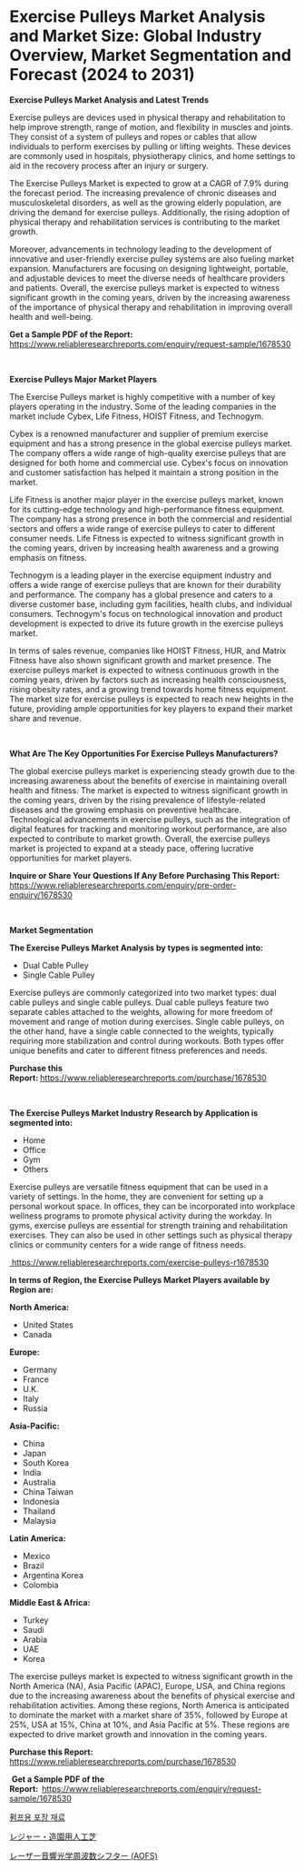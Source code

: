 <p><h1>Exercise Pulleys Market Analysis and Market Size: Global Industry Overview, Market Segmentation and Forecast (2024 to 2031)</h1></p><p><strong>Exercise Pulleys Market Analysis and Latest Trends</strong></p>
<p><p>Exercise pulleys are devices used in physical therapy and rehabilitation to help improve strength, range of motion, and flexibility in muscles and joints. They consist of a system of pulleys and ropes or cables that allow individuals to perform exercises by pulling or lifting weights. These devices are commonly used in hospitals, physiotherapy clinics, and home settings to aid in the recovery process after an injury or surgery.</p><p>The Exercise Pulleys Market is expected to grow at a CAGR of 7.9% during the forecast period. The increasing prevalence of chronic diseases and musculoskeletal disorders, as well as the growing elderly population, are driving the demand for exercise pulleys. Additionally, the rising adoption of physical therapy and rehabilitation services is contributing to the market growth.</p><p>Moreover, advancements in technology leading to the development of innovative and user-friendly exercise pulley systems are also fueling market expansion. Manufacturers are focusing on designing lightweight, portable, and adjustable devices to meet the diverse needs of healthcare providers and patients. Overall, the exercise pulleys market is expected to witness significant growth in the coming years, driven by the increasing awareness of the importance of physical therapy and rehabilitation in improving overall health and well-being.</p></p>
<p><strong>Get a Sample PDF of the Report:&nbsp;</strong> <a href="https://www.reliableresearchreports.com/enquiry/request-sample/1678530">https://www.reliableresearchreports.com/enquiry/request-sample/1678530</a></p>
<p>&nbsp;</p>
<p><strong>Exercise Pulleys Major Market Players</strong></p>
<p><p>The Exercise Pulleys market is highly competitive with a number of key players operating in the industry. Some of the leading companies in the market include Cybex, Life Fitness, HOIST Fitness, and Technogym.</p><p>Cybex is a renowned manufacturer and supplier of premium exercise equipment and has a strong presence in the global exercise pulleys market. The company offers a wide range of high-quality exercise pulleys that are designed for both home and commercial use. Cybex's focus on innovation and customer satisfaction has helped it maintain a strong position in the market.</p><p>Life Fitness is another major player in the exercise pulleys market, known for its cutting-edge technology and high-performance fitness equipment. The company has a strong presence in both the commercial and residential sectors and offers a wide range of exercise pulleys to cater to different consumer needs. Life Fitness is expected to witness significant growth in the coming years, driven by increasing health awareness and a growing emphasis on fitness.</p><p>Technogym is a leading player in the exercise equipment industry and offers a wide range of exercise pulleys that are known for their durability and performance. The company has a global presence and caters to a diverse customer base, including gym facilities, health clubs, and individual consumers. Technogym's focus on technological innovation and product development is expected to drive its future growth in the exercise pulleys market.</p><p>In terms of sales revenue, companies like HOIST Fitness, HUR, and Matrix Fitness have also shown significant growth and market presence. The exercise pulleys market is expected to witness continuous growth in the coming years, driven by factors such as increasing health consciousness, rising obesity rates, and a growing trend towards home fitness equipment. The market size for exercise pulleys is expected to reach new heights in the future, providing ample opportunities for key players to expand their market share and revenue.</p></p>
<p>&nbsp;</p>
<p><strong>What Are The Key Opportunities For Exercise Pulleys Manufacturers?</strong></p>
<p><p>The global exercise pulleys market is experiencing steady growth due to the increasing awareness about the benefits of exercise in maintaining overall health and fitness. The market is expected to witness significant growth in the coming years, driven by the rising prevalence of lifestyle-related diseases and the growing emphasis on preventive healthcare. Technological advancements in exercise pulleys, such as the integration of digital features for tracking and monitoring workout performance, are also expected to contribute to market growth. Overall, the exercise pulleys market is projected to expand at a steady pace, offering lucrative opportunities for market players.</p></p>
<p><strong>Inquire or Share Your Questions If Any Before Purchasing This Report:</strong> <a href="https://www.reliableresearchreports.com/enquiry/pre-order-enquiry/1678530">https://www.reliableresearchreports.com/enquiry/pre-order-enquiry/1678530</a></p>
<p>&nbsp;</p>
<p><strong>Market Segmentation</strong></p>
<p><strong>The Exercise Pulleys Market Analysis by types is segmented into:</strong></p>
<p><ul><li>Dual Cable Pulley</li><li>Single Cable Pulley</li></ul></p>
<p><p>Exercise pulleys are commonly categorized into two market types: dual cable pulleys and single cable pulleys. Dual cable pulleys feature two separate cables attached to the weights, allowing for more freedom of movement and range of motion during exercises. Single cable pulleys, on the other hand, have a single cable connected to the weights, typically requiring more stabilization and control during workouts. Both types offer unique benefits and cater to different fitness preferences and needs.</p></p>
<p><strong>Purchase this Report:&nbsp;</strong><a href="https://www.reliableresearchreports.com/purchase/1678530">https://www.reliableresearchreports.com/purchase/1678530</a></p>
<p>&nbsp;</p>
<p><strong>The Exercise Pulleys Market Industry Research by Application is segmented into:</strong></p>
<p><ul><li>Home</li><li>Office</li><li>Gym</li><li>Others</li></ul></p>
<p><p>Exercise pulleys are versatile fitness equipment that can be used in a variety of settings. In the home, they are convenient for setting up a personal workout space. In offices, they can be incorporated into workplace wellness programs to promote physical activity during the workday. In gyms, exercise pulleys are essential for strength training and rehabilitation exercises. They can also be used in other settings such as physical therapy clinics or community centers for a wide range of fitness needs.</p></p>
<p><a href="https://www.reliableresearchreports.com/exercise-pulleys-r1678530">&nbsp;https://www.reliableresearchreports.com/exercise-pulleys-r1678530</a></p>
<p><strong>In terms of Region, the Exercise Pulleys Market Players available by Region are:</strong></p>
<p>
    <p> <strong> North America: </strong>
        <ul>
            <li>United States</li>
            <li>Canada</li>
        </ul>
        </p> 
    <p> <strong> Europe: </strong>
        <ul>
            <li>Germany</li>
            <li>France</li>
            <li>U.K.</li>
            <li>Italy</li>
            <li>Russia</li>
        </ul>
        </p> 
    <p> <strong> Asia-Pacific: </strong>
        <ul>
            <li>China</li>
            <li>Japan</li>
            <li>South Korea</li>
            <li>India</li>
            <li>Australia</li>
            <li>China Taiwan</li>
            <li>Indonesia</li>
            <li>Thailand</li>
            <li>Malaysia</li>
        </ul>
        </p> 
    <p> <strong> Latin America: </strong>
        <ul>
            <li>Mexico</li>
            <li>Brazil</li>
            <li>Argentina Korea</li>
            <li>Colombia</li>
        </ul>
        </p> 
    <p> <strong> Middle East & Africa: </strong>
        <ul>
            <li>Turkey</li>
            <li>Saudi</li>
            <li>Arabia</li>
            <li>UAE</li>
            <li>Korea</li>
        </ul>
    </p>
    </p>
<p><p>The exercise pulleys market is expected to witness significant growth in the North America (NA), Asia Pacific (APAC), Europe, USA, and China regions due to the increasing awareness about the benefits of physical exercise and rehabilitation activities. Among these regions, North America is anticipated to dominate the market with a market share of 35%, followed by Europe at 25%, USA at 15%, China at 10%, and Asia Pacific at 5%. These regions are expected to drive market growth and innovation in the coming years.</p></p>
<p><strong>Purchase this Report: </strong><a href="https://www.reliableresearchreports.com/purchase/1678530">https://www.reliableresearchreports.com/purchase/1678530</a></p>
<p>&nbsp;<strong>Get a Sample PDF of the Report:&nbsp;&nbsp;</strong><a href="https://www.reliableresearchreports.com/enquiry/request-sample/1678530">https://www.reliableresearchreports.com/enquiry/request-sample/1678530</a></p>
<p><strong></strong></p>
<p><p><a href="https://medium.com/@sophieinleeds/%ED%8E%8C%ED%94%84%EC%9A%A9-%ED%8F%AC%EC%9E%A5%EC%9E%AC%EB%A3%8C-%EC%8B%9C%EC%9E%A5-%EA%B7%9C%EB%AA%A8-cagr-%ED%8A%B8%EB%A0%8C%EB%93%9C-2024-2030-c49cee098db7">펌프용 포장 재료</a></p><p><a href="https://medium.com/@elishelacruz56456/%E3%83%AC%E3%82%B8%E3%83%A3%E3%83%BC%E3%81%A8%E9%80%A0%E5%9C%92%E4%BA%BA%E5%B7%A5%E8%8A%9D%E5%B8%82%E5%A0%B4%E8%A6%8F%E6%A8%A1-%E5%B8%82%E5%A0%B4%E5%B1%95%E6%9C%9B%E3%81%A8%E5%B8%82%E5%A0%B4%E4%BA%88%E6%B8%AC-2024%E5%B9%B4%E3%81%8B%E3%82%892031%E5%B9%B4-19d94f19fe18">レジャー・造園用人工芝</a></p><p><a href="https://medium.com/@ethantreutel/%E3%83%AC%E3%83%BC%E3%82%B6%E3%83%BC%E9%9F%B3%E9%9F%BF%E5%85%89%E5%AD%A6%E5%91%A8%E6%B3%A2%E6%95%B0%E3%82%B7%E3%83%95%E3%82%BF%E3%83%BC-aofs-%E5%B8%82%E5%A0%B4%E3%81%AF-%E5%B8%82%E5%A0%B4%E3%82%B7%E3%82%A7%E3%82%A2-%E5%B8%82%E5%A0%B4%E3%83%88%E3%83%AC%E3%83%B3%E3%83%89-%E5%B8%82%E5%A0%B4%E6%88%90%E9%95%B7%E3%81%AB%E9%96%A2%E3%81%99%E3%82%8B%E6%83%85%E5%A0%B1%E3%82%92%E6%8F%90%E4%BE%9B%E3%81%97%E3%81%BE%E3%81%99-cdc0a51ec2cc">レーザー音響光学周波数シフター (AOFS)</a></p></p>